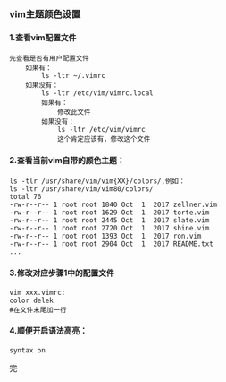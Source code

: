 



### vim主题颜色设置

#### 1.查看vim配置文件
    先查看是否有用户配置文件
        如果有：
            ls -ltr ~/.vimrc
        如果没有：
            ls -ltr /etc/vim/vimrc.local
            如果有：
                修改此文件
            如果没有：
                ls -ltr /etc/vim/vimrc
                这个肯定应该有，修改这个文件
#### 2.查看当前vim自带的颜色主题：
    ls -tlr /usr/share/vim/vim{XX}/colors/,例如：
    ls -ltr /usr/share/vim/vim80/colors/
    total 76
    -rw-r--r-- 1 root root 1840 Oct  1  2017 zellner.vim
    -rw-r--r-- 1 root root 1629 Oct  1  2017 torte.vim
    -rw-r--r-- 1 root root 2445 Oct  1  2017 slate.vim
    -rw-r--r-- 1 root root 2720 Oct  1  2017 shine.vim
    -rw-r--r-- 1 root root 1393 Oct  1  2017 ron.vim
    -rw-r--r-- 1 root root 2904 Oct  1  2017 README.txt
    ...
#### 3.修改对应步骤1中的配置文件
    vim xxx.vimrc:
    color delek    
    #在文件末尾加一行

#### 4.顺便开启语法高亮：
    syntax on



~~完~~
